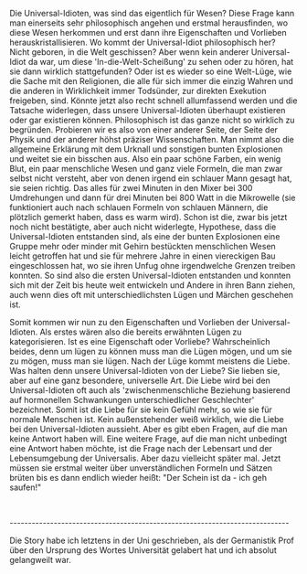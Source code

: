 <html><body><p>Die Universal-Idioten, was sind das eigentlich für Wesen? Diese Frage kann man einerseits sehr philosophisch angehen und erstmal herausfinden, wo diese Wesen herkommen und erst dann ihre Eigenschaften und Vorlieben herauskristallisieren. Wo kommt der Universal-Idiot philosophisch her? Nicht geboren, in die Welt geschissen? Aber wenn kein anderer Universal-Idiot da war, um diese 'In-die-Welt-Scheißung' zu sehen oder zu hören, hat sie dann wirklich stattgefunden? Oder ist es wieder so eine Welt-Lüge, wie die Sache mit den Religionen, die alle für sich immer die einzig Wahren und die anderen in Wirklichkeit immer Todsünder, zur direkten Exekution freigeben, sind. Könnte jetzt also recht schnell allumfassend werden und die Tatsache widerlegen, dass unsere Universal-Idioten überhaupt existieren oder gar existieren können. Philosophisch ist das ganze nicht so wirklich zu begründen. Probieren wir es also von einer anderer Seite, der Seite der Physik und der anderer höhst präziser Wissenschaften. Man nimmt also die allgemeine Erklärung mit dem Urknall und sonstigen bunten Explosionen und weitet sie ein bisschen aus. Also ein paar schöne Farben, ein wenig Blut, ein paar menschliche Wesen und ganz viele Formeln, die man zwar selbst nicht versteht, aber von denen irgend ein schlauer Mann gesagt hat, sie seien richtig. Das alles für zwei Minuten in den Mixer bei 300 Umdrehungen und dann für drei Minuten bei 800 Watt in die Mikrowelle (sie funktioniert auch nach schlauen Formeln von schlauen Männern, die plötzlich gemerkt haben, dass es warm wird). Schon ist die, zwar bis jetzt noch nicht bestätigte, aber auch nicht widerlegte, Hypothese, dass die Universal-Idioten entstanden sind, als eine der bunten Explosionen eine Gruppe mehr oder minder mit Gehirn bestückten menschlichen Wesen leicht getroffen hat und sie für mehrere Jahre in einen viereckigen Bau eingeschlossen hat, wo sie ihren Unfug ohne irgendwelche Grenzen treiben konnten. So sind also die ersten Universal-Idioten entstanden und konnten sich mit der Zeit bis heute weit entwickeln und Andere in ihren Bann ziehen, auch wenn dies oft mit unterschiedlichsten Lügen und Märchen geschehen ist.<br>

Somit kommen wir nun zu den Eigenschaften und Vorlieben der Universal-Idioten. Als erstes wären also die bereits erwähnten Lügen zu kategorisieren. Ist es eine Eigenschaft oder Vorliebe? Wahrscheinlich beides, denn um lügen zu können muss man die Lügen mögen, und um sie zu mögen, muss man sie lügen. Nach der Lüge kommt meistens die Liebe. Was halten denn unsere Universal-Idioten von der Liebe? Sie lieben sie, aber auf eine ganz besondere, universelle Art. Die Liebe wird bei den Universal-Idioten oft auch als 'zwischenmenschliche Beziehung basierend auf hormonellen Schwankungen unterschiedlicher Geschlechter' bezeichnet. Somit ist die Liebe für sie kein Gefühl mehr, so wie sie für normale Menschen ist. Kein außenstehender weiß wirklich, wie die Liebe bei den Universal-Idioten aussieht. Aber es gibt eben Fragen, auf die man keine Antwort haben will. Eine weitere Frage, auf die man nicht unbedingt eine Antwort haben möchte, ist die Frage nach der Lebensart und der Lebensumgebung der Universalis. Aber dazu vielleicht später mal. Jetzt müssen sie erstmal weiter über unverständlichen Formeln und Sätzen brüten bis es dann endlich wieder heißt: "Der Schein ist da - ich geh saufen!"<br>

<br>

----------------------------------------------------------------------------<br>

Die Story habe ich letztens in der Uni geschrieben, als der Germanistik Prof über den Ursprung des Wortes Universität gelabert hat und ich absolut gelangweilt war.</p></body></html>
